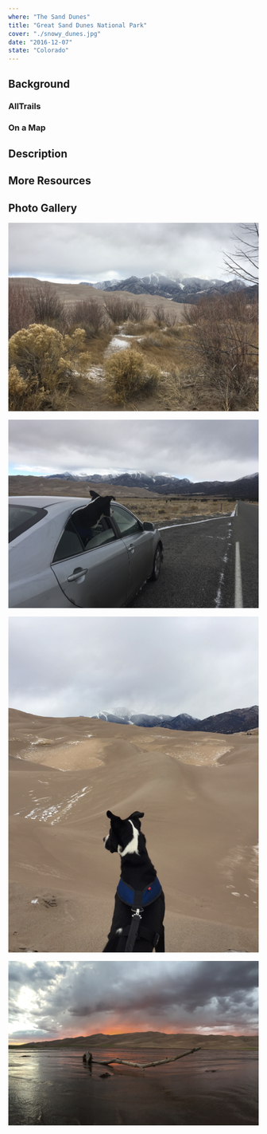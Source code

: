 ```yaml
---
where: "The Sand Dunes"
title: "Great Sand Dunes National Park"
cover: "./snowy_dunes.jpg"
date: "2016-12-07"
state: "Colorado"
---
```


## Background

### AllTrails

### On a Map

## Description

## More Resources

## Photo Gallery

![](./snowy_dunes.jpg)

![](./otis_car.jpg)

![](./otis_onlook.jpg)

![](./sunset.jpg)
